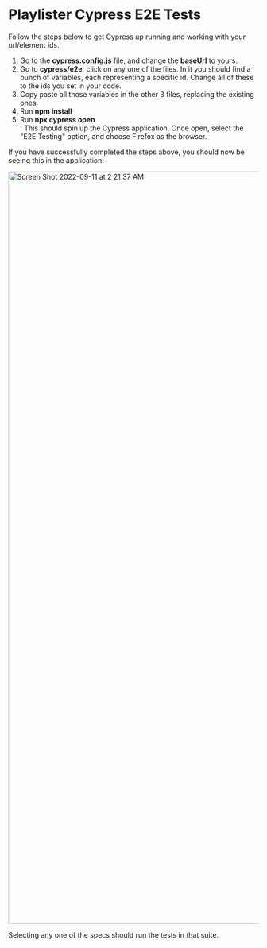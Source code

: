 # Playlister Cypress E2E Tests

Follow the steps below to get Cypress up running and working with your url/element ids.

1. Go to the **cypress.config.js** file, and change the **baseUrl** to yours.<br/>
2. Go to **cypress/e2e**, click on any one of the files. In it you should find a bunch of variables, each representing a specific id. Change all of these to the ids you set in your code. <br/>
3. Copy paste all those variables in the other 3 files, replacing the existing ones.<br/>
4. Run **npm install** <br/>
5. Run **npx cypress open**<br/>. This should spin up the Cypress application. Once open, select the "E2E Testing" option, and choose Firefox as the browser.

If you have successfully completed the steps above, you should now be seeing this in the application:


 <img width="1515" alt="Screen Shot 2022-09-11 at 2 21 37 AM" src="https://user-images.githubusercontent.com/65587199/189515132-2c087328-e78c-478c-b919-224127f70ff6.png">

Selecting any one of the specs should run the tests in that suite.
